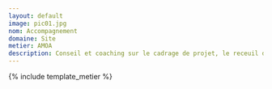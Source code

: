 ```yaml
---
layout: default
image: pic01.jpg
nom: Accompagnement
domaine: Site
metier: AMOA
description: Conseil et coaching sur le cadrage de projet, le receuil de besoin, le choix de solutions d'architecture ou encore l'optimisation de la performance
---
```

{% include template_metier %}